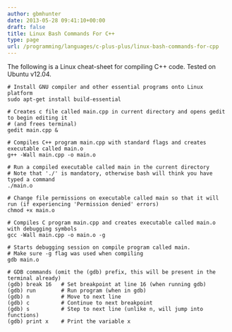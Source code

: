 ```yaml
---
author: gbmhunter
date: 2013-05-28 09:41:10+00:00
draft: false
title: Linux Bash Commands For C++
type: page
url: /programming/languages/c-plus-plus/linux-bash-commands-for-cpp
---
```


The following is a Linux cheat-sheet for compiling C++ code. Tested on Ubuntu v12.04.
    
    # Install GNU compiler and other essential programs onto Linux platform
    sudo apt-get install build-essential
    
    # Creates c file called main.cpp in current directory and opens gedit to begin editing it
    # (and frees terminal)
    gedit main.cpp &
    
    # Compiles C++ program main.cpp with standard flags and creates executable called main.o
    g++ -Wall main.cpp -o main.o
    
    # Run a compiled executable called main in the current directory
    # Note that './' is mandatory, otherwise bash will think you have typed a command
    ./main.o
    
    # Change file permissions on executable called main so that it will run (if experiencing 'Permission denied' errors)
    chmod +x main.o
    
    # Compiles C program main.cpp and creates executable called main.o with debugging symbols
    gcc -Wall main.cpp -o main.o -g
    
    # Starts debugging session on compile program called main.
    # Make sure -g flag was used when compiling
    gdb main.o
    
    # GDB commands (omit the (gdb) prefix, this will be present in the terminal already)
    (gdb) break 16   # Set breakpoint at line 16 (when running gdb)
    (gdb) run        # Run program (when in gdb)
    (gdb) n          # Move to next line
    (gdb) c          # Continue to next breakpoint
    (gdb) s          # Step to next line (unlike n, will jump into functions)
    (gdb) print x    # Print the variable x

